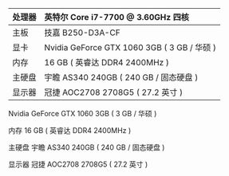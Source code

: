 | 处理器 | 英特尔 Core i7-7700 @ 3.60GHz 四核 |
| :--- | :--- |
| 主板 | 技嘉 B250-D3A-CF |
| 显卡 | Nvidia GeForce GTX 1060 3GB \( 3 GB / 华硕 \) |
| 内存 | 16 GB \( 英睿达 DDR4 2400MHz \) |
| 主硬盘 | 宇瞻 AS340 240GB \( 240 GB / 固态硬盘 \) |
| 显示器 | 冠捷 AOC2708 2708G5 \( 27.2 英寸  \) |

Nvidia GeForce GTX 1060 3GB \( 3 GB / 华硕 \)

内存                16 GB \( 英睿达 DDR4 2400MHz \)

主硬盘              宇瞻 AS340 240GB \( 240 GB / 固态硬盘 \)

显示器              冠捷 AOC2708 2708G5 \( 27.2 英寸  \)

